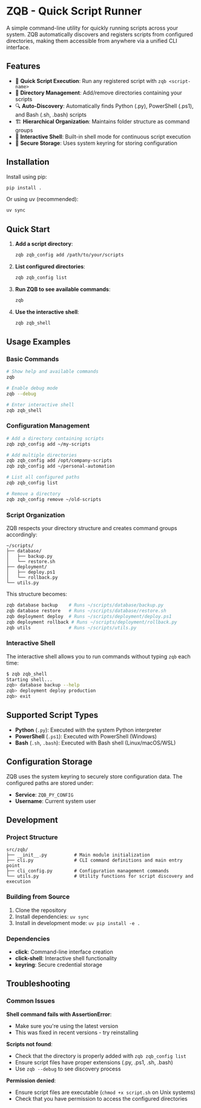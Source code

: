 # ZQB - Quick Script Runner

A simple command-line utility for quickly running scripts across your system. ZQB automatically discovers and registers scripts from configured directories, making them accessible from anywhere via a unified CLI interface.

## Features

- 🚀 **Quick Script Execution**: Run any registered script with `zqb <script-name>`
- 📁 **Directory Management**: Add/remove directories containing your scripts
- 🔍 **Auto-Discovery**: Automatically finds Python (.py), PowerShell (.ps1), and Bash (.sh, .bash) scripts
- 🏗️ **Hierarchical Organization**: Maintains folder structure as command groups
- 🐚 **Interactive Shell**: Built-in shell mode for continuous script execution
- 🔐 **Secure Storage**: Uses system keyring for storing configuration

## Installation

Install using pip:

```bash
pip install .
```

Or using uv (recommended):

```bash
uv sync
```

## Quick Start

1. **Add a script directory**:
   ```bash
   zqb zqb_config add /path/to/your/scripts
   ```

2. **List configured directories**:
   ```bash
   zqb zqb_config list
   ```

3. **Run ZQB to see available commands**:
   ```bash
   zqb
   ```

4. **Use the interactive shell**:
   ```bash
   zqb zqb_shell
   ```

## Usage Examples

### Basic Commands

```bash
# Show help and available commands
zqb

# Enable debug mode
zqb --debug

# Enter interactive shell
zqb zqb_shell
```

### Configuration Management

```bash
# Add a directory containing scripts
zqb zqb_config add ~/my-scripts

# Add multiple directories
zqb zqb_config add /opt/company-scripts
zqb zqb_config add ~/personal-automation

# List all configured paths
zqb zqb_config list

# Remove a directory
zqb zqb_config remove ~/old-scripts
```

### Script Organization

ZQB respects your directory structure and creates command groups accordingly:

```
~/scripts/
├── database/
│   ├── backup.py
│   └── restore.sh
├── deployment/
│   ├── deploy.ps1
│   └── rollback.py
└── utils.py
```

This structure becomes:

```bash
zqb database backup    # Runs ~/scripts/database/backup.py
zqb database restore   # Runs ~/scripts/database/restore.sh
zqb deployment deploy  # Runs ~/scripts/deployment/deploy.ps1
zqb deployment rollback # Runs ~/scripts/deployment/rollback.py
zqb utils              # Runs ~/scripts/utils.py
```

### Interactive Shell

The interactive shell allows you to run commands without typing `zqb` each time:

```bash
$ zqb zqb_shell
Starting shell...
zqb> database backup --help
zqb> deployment deploy production
zqb> exit
```

## Supported Script Types

- **Python** (`.py`): Executed with the system Python interpreter
- **PowerShell** (`.ps1`): Executed with PowerShell (Windows)
- **Bash** (`.sh`, `.bash`): Executed with Bash shell (Linux/macOS/WSL)

## Configuration Storage

ZQB uses the system keyring to securely store configuration data. The configured paths are stored under:
- **Service**: `ZQB_PY_CONFIG`
- **Username**: Current system user

## Development

### Project Structure

```
src/zqb/
├── __init__.py          # Main module initialization
├── cli.py               # CLI command definitions and main entry point
├── cli_config.py        # Configuration management commands
└── utils.py             # Utility functions for script discovery and execution
```

### Building from Source

1. Clone the repository
2. Install dependencies: `uv sync`
3. Install in development mode: `uv pip install -e .`

### Dependencies

- **click**: Command-line interface creation
- **click-shell**: Interactive shell functionality  
- **keyring**: Secure credential storage

## Troubleshooting

### Common Issues

**Shell command fails with AssertionError**:
- Make sure you're using the latest version
- This was fixed in recent versions - try reinstalling

**Scripts not found**:
- Check that the directory is properly added with `zqb zqb_config list`
- Ensure script files have proper extensions (.py, .ps1, .sh, .bash)
- Use `zqb --debug` to see discovery process

**Permission denied**:
- Ensure script files are executable (`chmod +x script.sh` on Unix systems)
- Check that you have permission to access the configured directories

